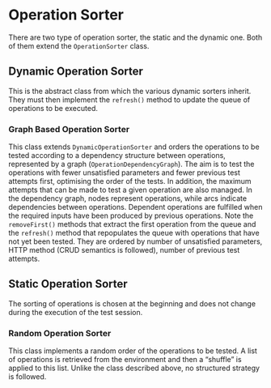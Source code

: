 # Operation Sorter
There are two type of operation sorter, the static and the dynamic one. Both of them extend the ```OperationSorter``` class.  

## Dynamic Operation Sorter
This is the abstract class from which the various dynamic sorters inherit. They must then implement the ```refresh()``` method to update the queue of operations to be executed.

### Graph Based Operation Sorter
This class extends ```DynamicOperationSorter``` and orders the operations to be tested according to a dependency structure between operations, represented by a graph (```OperationDependencyGraph```). The aim is to test the operations with fewer unsatisfied parameters and fewer previous test attempts first, optimising the order of the tests. In addition, the maximum attempts that can be made to test a given operation are also managed. In the dependency graph, nodes represent operations, while arcs indicate dependencies between operations. Dependent operations are fulfilled when the required inputs have been produced by previous operations. Note the ```removeFirst()``` methods that extract the first operation from the queue and the ```refresh()``` method that repopulates the queue with operations that have not yet been tested. They are ordered by number of unsatisfied parameters, HTTP method (CRUD semantics is followed), number of previous test attempts.

## Static Operation Sorter
The sorting of operations is chosen at the beginning and does not change during the execution of the test session. 

### Random Operation Sorter
This class implements a random order of the operations to be tested. A list of operations is retrieved from the environment and then a “shuffle” is applied to this list. Unlike the class described above, no structured strategy is followed. 

 